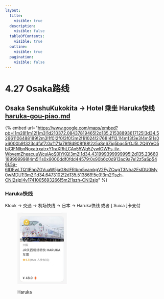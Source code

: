 ```yaml
---
layout:
  title:
    visible: true
  description:
    visible: false
  tableOfContents:
    visible: true
  outline:
    visible: true
  pagination:
    visible: false
---
```


# 4.27 Osaka路线

## Osaka SenshuKukokita → Hotel 乘坐 Haruka快线  [haruka-gou-piao.md](haruka-gou-piao.md "mention")

{% embed url="https://www.google.com/maps/embed?pb=!1m28!1m12!1m3!1d210372.08437819465!2d135.21538893617125!3d34.52661106488189!2m3!1f0!2f0!3f0!3m2!1i1024!2i768!4f13.1!4m13!3e3!4m5!1s0x6000b91323cdfaf7:0xf171a79f8d908f88!2z5aSn6Ziq5bqc5rOJ5L2Q6YeO5biCIFNlbnNoxatrxatrxY1raXRhLCAx55Wq5ZywIOWFs-ilv-WbvemZheacuuWcuiAoS0lYKQ!3m2!1d34.431999399999995!2d135.23660189999998!4m5!1s0x6000ddf0fdd44579:0x90b6c0d913ac9a7e!2z5aSp546L5a-6IDEwLTQ1IEhpZGVuaW5jaG8sIFRlbm5vamkgV2FyZCwgT3Nha2EsIDU0My0wMDU1!3m2!1d34.6473102!2d135.513869!5e0!3m2!1szh-CN!2sjp!4v1741005693266!5m2!1szh-CN!2sjp" %}

### Haruka快线

Klook → 交通 → 机场快线 → 日本 → Haruka快线 或者 \[ Suica ]卡支付

<figure><img src="../.gitbook/assets/80e476ae1494991b5db86bc4e91bd7c.jpg" alt="" width="162"><figcaption><p>Haruka</p></figcaption></figure>

